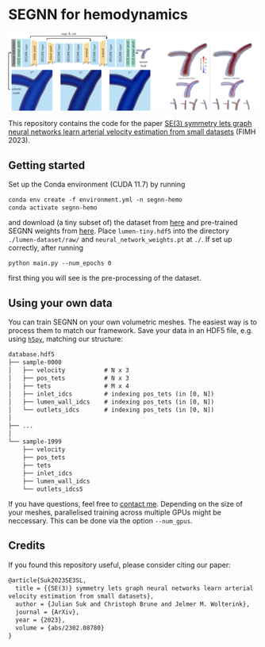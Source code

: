 # SEGNN for hemodynamics
![cover](img/cover.png)

This repository contains the code for the paper [SE(3) symmetry lets graph neural networks learn arterial velocity estimation from small datasets](https://arxiv.org/abs/2302.08780) (FIMH 2023).

## Getting started
Set up the Conda environment (CUDA 11.7) by running
```
conda env create -f environment.yml -n segnn-hemo
conda activate segnn-hemo
```
and download (a tiny subset of) the dataset from [here](https://drive.google.com/file/d/10p_O9R0op7zLwo1w6qGv8FjK3S-EXBNn/view?usp=sharing) and pre-trained SEGNN weights from [here](https://drive.google.com/file/d/1VY1lkK-SsXmv9w4TuNFewxtK5YAFgSdk/view?usp=share_link). Place `lumen-tiny.hdf5` into the directory `./lumen-dataset/raw/` and `neural_network_weights.pt` at `./`. If set up correctly, after running
```
python main.py --num_epochs 0
```
first thing you will see is the pre-processing of the dataset.

## Using your own data
You can train SEGNN on your own volumetric meshes. The easiest way is to process them to match our framework. Save your data in an HDF5 file, e.g. using [`h5py`](https://docs.h5py.org/en/stable/), matching our structure:
```
database.hdf5
├── sample-0000
│   ├── velocity           # N x 3
│   ├── pos_tets           # N x 3
│   ├── tets               # M x 4
│   ├── inlet_idcs         # indexing pos_tets (in [0, N])
│   ├── lumen_wall_idcs    # indexing pos_tets (in [0, N])
│   └── outlets_idcs       # indexing pos_tets (in [0, N])
│
├── ...
│
└── sample-1999
    ├── velocity
    ├── pos_tets
    ├── tets
    ├── inlet_idcs
    ├── lumen_wall_idcs
    └── outlets_idcs5
```
If you have questions, feel free to [contact me](mailto:j.m.suk@utwente.nl). Depending on the size of your meshes, parallelised training across multiple GPUs might be neccessary. This can be done via the option `--num_gpus`.

## Credits
If you found this repository useful, please consider citing our paper:
```
@article{Suk2023SE3SL,
  title = {{SE(3)} symmetry lets graph neural networks learn arterial velocity estimation from small datasets},
  author = {Julian Suk and Christoph Brune and Jelmer M. Wolterink},
  journal = {ArXiv},
  year = {2023},
  volume = {abs/2302.08780}
}
```
